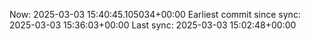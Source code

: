 Now: 2025-03-03 15:40:45.105034+00:00 Earliest commit since sync: 2025-03-03 15:36:03+00:00 Last sync: 2025-03-03 15:02:48+00:00

